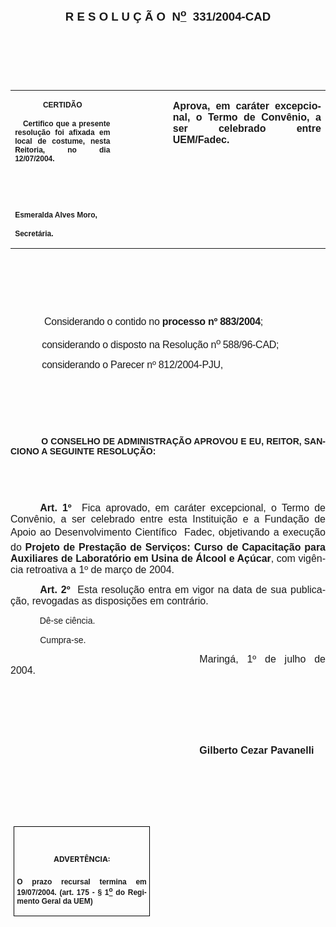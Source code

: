 <body lang=PT-BR style='tab-interval:35.45pt'>

<div class=Section1>

<p class=MsoNormal align=center style='text-align:center'><a
name="_Toc445798786"><b style='mso-bidi-font-weight:normal'><span
style='font-size:14.0pt;mso-bidi-font-size:10.0pt;font-family:Arial;mso-bidi-font-family:
"Times New Roman"'><![if !supportEmptyParas]>&nbsp;<![endif]><o:p></o:p></span></b></a></p>

<span style='mso-bookmark:_Toc445798786'></span>

<p class=MsoNormal align=center style='text-align:center'><b style='mso-bidi-font-weight:
normal'><span style='font-size:14.0pt;mso-bidi-font-size:10.0pt;font-family:
Arial;mso-bidi-font-family:"Times New Roman"'>R E S O L U Ç Ã O<span
style="mso-spacerun: yes">  </span>N<u><sup>o</sup></u><span
style="mso-spacerun: yes">  </span>331/2004-CAD<o:p></o:p></span></b></p>

<p class=BodyText21><span style='font-family:Arial;mso-bidi-font-family:"Times New Roman"'><![if !supportEmptyParas]>&nbsp;<![endif]><o:p></o:p></span></p>

<p class=BodyText21><span style='font-family:Arial;mso-bidi-font-family:"Times New Roman"'><![if !supportEmptyParas]>&nbsp;<![endif]><o:p></o:p></span></p>

<p class=BodyText21><span style='font-family:Arial;mso-bidi-font-family:"Times New Roman"'><![if !supportEmptyParas]>&nbsp;<![endif]><o:p></o:p></span></p>

<table border=0 cellspacing=0 cellpadding=0 style='border-collapse:collapse;
 mso-padding-alt:0cm 5.4pt 0cm 5.4pt'>
 <tr>
  <td width=196 valign=top style='width:147.15pt;padding:0cm 5.4pt 0cm 5.4pt'>
  <p class=MsoNormal align=center style='text-align:center'><b
  style='mso-bidi-font-weight:normal'><span style='font-size:9.0pt;mso-bidi-font-size:
  10.0pt;font-family:Arial;mso-bidi-font-family:"Times New Roman"'>CERTIDÃO<o:p></o:p></span></b></p>
  <p class=MsoNormal style='text-align:justify'><b style='mso-bidi-font-weight:
  normal'><span style='font-size:9.0pt;mso-bidi-font-size:10.0pt;font-family:
  Arial;mso-bidi-font-family:"Times New Roman"'><span style="mso-spacerun:
  yes">   </span>Certifico que a presente resolução foi afixada em local de
  costume, nesta Reitoria, no dia 12/07/2004.<o:p></o:p></span></b></p>
  <p class=MsoNormal><b style='mso-bidi-font-weight:normal'><span
  style='font-size:9.0pt;mso-bidi-font-size:10.0pt;font-family:Arial;
  mso-bidi-font-family:"Times New Roman"'><![if !supportEmptyParas]>&nbsp;<![endif]><o:p></o:p></span></b></p>
  <p class=MsoNormal><b style='mso-bidi-font-weight:normal'><span
  style='font-size:9.0pt;mso-bidi-font-size:10.0pt;font-family:Arial;
  mso-bidi-font-family:"Times New Roman"'><![if !supportEmptyParas]>&nbsp;<![endif]><o:p></o:p></span></b></p>
  <p class=MsoNormal><b style='mso-bidi-font-weight:normal'><span
  style='font-size:9.0pt;mso-bidi-font-size:10.0pt;font-family:Arial;
  mso-bidi-font-family:"Times New Roman"'>Esmeralda Alves Moro,<o:p></o:p></span></b></p>
  <p class=MsoNormal><b style='mso-bidi-font-weight:normal'><span
  style='font-size:9.0pt;mso-bidi-font-size:10.0pt;font-family:Arial;
  mso-bidi-font-family:"Times New Roman"'>Secretária.<o:p></o:p></span></b></p>
  </td>
  <td width=104 valign=top style='width:78.0pt;padding:0cm 5.4pt 0cm 5.4pt'>
  <p class=MsoNormal style='margin-right:-5.4pt'><![if !supportEmptyParas]>&nbsp;<![endif]><span
  style='font-size:11.0pt;mso-bidi-font-size:10.0pt;font-family:Arial;
  mso-bidi-font-family:"Times New Roman"'><o:p></o:p></span></p>
  </td>
  <td width=312 valign=top style='width:233.85pt;padding:0cm 5.4pt 0cm 5.4pt'>
  <p class=MsoNormal style='margin-left:1.65pt;text-align:justify'><b
  style='mso-bidi-font-weight:normal'><span style='font-size:12.0pt;mso-bidi-font-size:
  10.0pt;font-family:Arial;mso-bidi-font-family:"Times New Roman"'>Aprova, em
  caráter excepcional, o Termo de Convênio, a ser celebrado entre UEM/Fadec.<o:p></o:p></span></b></p>
  </td>
 </tr>
</table>

<p class=BodyText21><span style='font-family:Arial;mso-bidi-font-family:"Times New Roman"'><![if !supportEmptyParas]>&nbsp;<![endif]><o:p></o:p></span></p>

<p class=BodyText21><span style='font-family:Arial;mso-bidi-font-family:"Times New Roman"'><![if !supportEmptyParas]>&nbsp;<![endif]><o:p></o:p></span></p>

<p class=BodyText21><span style='font-family:Arial;mso-bidi-font-family:"Times New Roman"'><![if !supportEmptyParas]>&nbsp;<![endif]><o:p></o:p></span></p>

<p class=MsoNormal style='margin-right:-.05pt;text-align:justify'><span
style='font-size:12.0pt;mso-bidi-font-size:10.0pt'><span style='mso-tab-count:
1'>            </span></span><span style='font-size:12.0pt;mso-bidi-font-size:
10.0pt;font-family:Arial;mso-bidi-font-family:"Times New Roman";letter-spacing:
-.2pt'>Considerando o contido no <b style='mso-bidi-font-weight:normal'>processo
nº 883/2004</b>;<o:p></o:p></span></p>

<p class=MsoNormal style='margin-right:-.05pt;text-align:justify'><span
style='font-size:12.0pt;mso-bidi-font-size:10.0pt;font-family:Arial;mso-bidi-font-family:
"Times New Roman";letter-spacing:-.2pt'><span style='mso-tab-count:1'>            </span>considerando
o disposto na Resolução n<sup>o </sup>588/96-CAD;<o:p></o:p></span></p>

<p class=MsoNormal style='margin-right:-.05pt;text-align:justify'><span
style='font-size:12.0pt;mso-bidi-font-size:10.0pt;font-family:Arial;mso-bidi-font-family:
"Times New Roman";letter-spacing:-.2pt'><span style='mso-tab-count:1'>            </span>considerando
o Parecer nº 812/2004-PJU,<o:p></o:p></span></p>

<p class=MsoNormal style='margin-right:-.05pt;text-align:justify'><span
style='mso-tab-count:1'>                </span></p>

<p class=BodyText21 style='text-indent:35.45pt;mso-pagination:none'><b
style='mso-bidi-font-weight:normal'><span style='font-family:Arial;mso-bidi-font-family:
"Times New Roman";layout-grid-mode:line'><![if !supportEmptyParas]>&nbsp;<![endif]><o:p></o:p></span></b></p>

<p class=BodyText21 style='text-indent:35.45pt;mso-pagination:none'><b
style='mso-bidi-font-weight:normal'><span style='font-family:Arial;mso-bidi-font-family:
"Times New Roman";layout-grid-mode:line'><![if !supportEmptyParas]>&nbsp;<![endif]><o:p></o:p></span></b></p>

<p class=MsoBodyTextIndent style='text-align:justify;text-indent:0cm;
line-height:normal'><span style='font-family:Arial;mso-bidi-font-family:"Times New Roman"'><span
style='mso-tab-count:1'>            </span><b style='mso-bidi-font-weight:normal'>O
CONSELHO DE ADMINISTRAÇÃO APROVOU E EU, REITOR, SANCIONO A SEGUINTE RESOLUÇÃO:<o:p></o:p></b></span></p>

<p class=BodyText21 style='mso-pagination:none'><span style='font-family:Arial;
mso-bidi-font-family:"Times New Roman";layout-grid-mode:line'><![if !supportEmptyParas]>&nbsp;<![endif]><o:p></o:p></span></p>

<p class=BodyText21 style='mso-pagination:none'><span style='font-family:Arial;
mso-bidi-font-family:"Times New Roman";layout-grid-mode:line'><![if !supportEmptyParas]>&nbsp;<![endif]><o:p></o:p></span></p>

<p class=MsoNormal style='text-align:justify;text-indent:35.45pt'><b
style='mso-bidi-font-weight:normal'><span style='font-size:12.0pt;mso-bidi-font-size:
10.0pt;font-family:Arial;mso-bidi-font-family:"Times New Roman"'>Art. 1º<span
style="mso-spacerun: yes">  </span></span></b><span style='font-size:12.0pt;
mso-bidi-font-size:10.0pt;font-family:Arial;mso-bidi-font-family:"Times New Roman"'>Fica
aprovado, em caráter excepcional, o Termo de Convênio, a ser celebrado entre
esta Instituição e a Fundação de Apoio ao Desenvolvimento Científico  Fadec,
objetivando a execução do <b style='mso-bidi-font-weight:normal'>Projeto de
Prestação de Serviços: Curso de Capacitação para Auxiliares de Laboratório em
Usina de Álcool e Açúcar</b>, com vigência retroativa a 1º de março de 2004.<o:p></o:p></span></p>

<p class=MsoNormal style='text-align:justify;text-indent:35.45pt'><b
style='mso-bidi-font-weight:normal'><span style='font-size:12.0pt;mso-bidi-font-size:
10.0pt;font-family:Arial;mso-bidi-font-family:"Times New Roman"'>Art. 2º<span
style="mso-spacerun: yes">  </span></span></b><span style='font-size:12.0pt;
mso-bidi-font-size:10.0pt;font-family:Arial;mso-bidi-font-family:"Times New Roman"'>Esta
resolução entra em vigor na data de sua publicação, revogadas as disposições em
contrário.<o:p></o:p></span></p>

<p class=BodyText21 style='mso-pagination:none'><span style='font-family:Arial;
mso-bidi-font-family:"Times New Roman";layout-grid-mode:line'><span
style='mso-tab-count:1'>            </span>Dê-se ciência.<o:p></o:p></span></p>

<p class=BodyText21 style='mso-pagination:none'><span style='layout-grid-mode:
line'><span style='mso-tab-count:1'>            </span></span><span
style='font-family:Arial;mso-bidi-font-family:"Times New Roman";layout-grid-mode:
line'>Cumpra-se</span><span style='layout-grid-mode:line'>.</span></p>

<p class=MsoNormal style='text-align:justify;text-indent:8.0cm'><span
style='font-size:12.0pt;mso-bidi-font-size:10.0pt;font-family:Arial;mso-bidi-font-family:
"Times New Roman"'>Maringá, 1º de julho de 2004.<o:p></o:p></span></p>

<p class=MsoNormal style='text-align:justify;text-indent:8.0cm'><b
style='mso-bidi-font-weight:normal'><span style='font-size:12.0pt;mso-bidi-font-size:
10.0pt;font-family:Arial;mso-bidi-font-family:"Times New Roman"'><![if !supportEmptyParas]>&nbsp;<![endif]><o:p></o:p></span></b></p>

<p class=MsoNormal style='text-align:justify;text-indent:8.0cm'><b
style='mso-bidi-font-weight:normal'><span style='font-size:12.0pt;mso-bidi-font-size:
10.0pt;font-family:Arial;mso-bidi-font-family:"Times New Roman"'><![if !supportEmptyParas]>&nbsp;<![endif]><o:p></o:p></span></b></p>

<p class=MsoNormal style='text-align:justify;text-indent:8.0cm'><b
style='mso-bidi-font-weight:normal'><span style='font-size:12.0pt;mso-bidi-font-size:
10.0pt;font-family:Arial;mso-bidi-font-family:"Times New Roman"'><![if !supportEmptyParas]>&nbsp;<![endif]><o:p></o:p></span></b></p>

<p class=MsoNormal style='text-align:justify;text-indent:8.0cm'><b
style='mso-bidi-font-weight:normal'><span style='font-size:12.0pt;mso-bidi-font-size:
10.0pt;font-family:Arial;mso-bidi-font-family:"Times New Roman"'>Gilberto Cezar
Pavanelli<o:p></o:p></span></b></p>

<p class=MsoNormal style='text-align:justify;text-indent:8.0cm'><b
style='mso-bidi-font-weight:normal'><span style='font-size:12.0pt;mso-bidi-font-size:
10.0pt;font-family:Arial;mso-bidi-font-family:"Times New Roman"'><![if !supportEmptyParas]>&nbsp;<![endif]><o:p></o:p></span></b></p>

<p class=MsoNormal style='text-align:justify;text-indent:8.0cm'><b
style='mso-bidi-font-weight:normal'><span style='font-size:12.0pt;mso-bidi-font-size:
10.0pt;font-family:Arial;mso-bidi-font-family:"Times New Roman"'><![if !supportEmptyParas]>&nbsp;<![endif]><o:p></o:p></span></b></p>

<p class=MsoNormal style='text-align:justify;text-indent:8.0cm'><b
style='mso-bidi-font-weight:normal'><span style='font-size:12.0pt;mso-bidi-font-size:
10.0pt;font-family:Arial;mso-bidi-font-family:"Times New Roman"'><![if !supportEmptyParas]>&nbsp;<![endif]><o:p></o:p></span></b></p>

<table border=1 cellspacing=0 cellpadding=0 style='margin-left:3.5pt;
 border-collapse:collapse;border:none;mso-border-alt:solid windowtext .5pt;
 mso-padding-alt:0cm 3.5pt 0cm 3.5pt'>
 <tr>
  <td width=207 valign=top style='width:155.6pt;border:solid windowtext .5pt;
  padding:0cm 3.5pt 0cm 3.5pt'>
  <h1 align=center style='text-align:center'><span style='font-size:9.0pt;
  mso-bidi-font-size:10.0pt'>ADVERTÊNCIA:<o:p></o:p></span></h1>
  <p class=MsoNormal style='text-align:justify'><b style='mso-bidi-font-weight:
  normal'><span style='font-size:9.0pt;mso-bidi-font-size:10.0pt;font-family:
  Arial;mso-bidi-font-family:"Times New Roman"'>O prazo recursal termina em 19/07/2004.
  (art. 175 - § 1<u><sup>o</sup></u> do Regimento Geral da UEM)</span></b><span
  style='font-size:9.0pt;mso-bidi-font-size:10.0pt;font-family:Arial;
  mso-bidi-font-family:"Times New Roman"'><o:p></o:p></span></p>
  </td>
 </tr>
</table>

<p class=MsoNormal align=center style='text-align:center'><![if !supportEmptyParas]>&nbsp;<![endif]><o:p></o:p></p>

</div>

</body>
